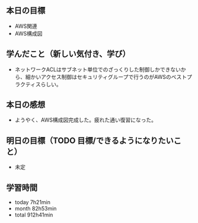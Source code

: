## 本日の目標
- AWS関連
- AWS構成図

## 学んだこと（新しい気付き、学び）
- ネットワークACLはサブネット単位でのざっくりした制御しかできないから、細かいアクセス制御はセキュリティグループで行うのがAWSのベストプラクティスらしい。
 
## 本日の感想
- ようやく、AWS構成図完成した。疲れた通い復習になった。

## 明日の目標（TODO 目標/できるようになりたいこと）
- 未定

## 学習時間
- today 7h21min
- month 82h53min
- total 912h41min
